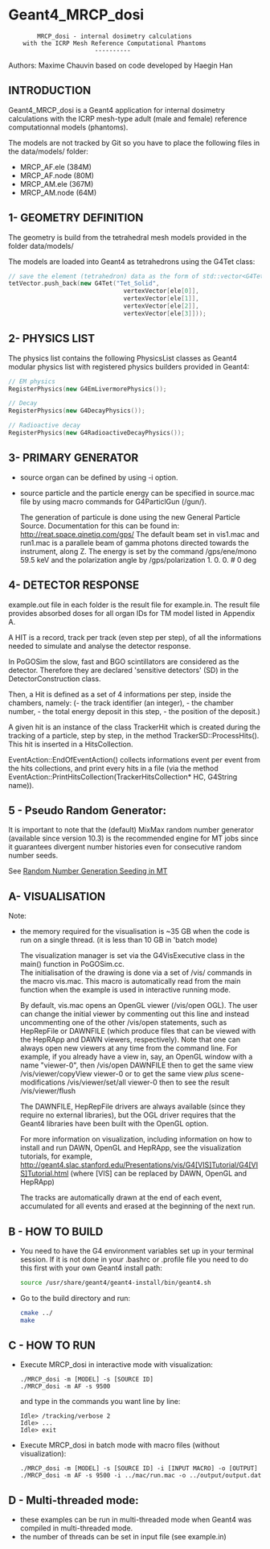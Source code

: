# Geant4_MRCP_dosi

            MRCP_dosi - internal dosimetry calculations
        with the ICRP Mesh Reference Computational Phantoms
                            ----------
Authors: Maxime Chauvin
based on code developed by Haegin Han

## INTRODUCTION

Geant4_MRCP_dosi is a Geant4 application for internal dosimetry calculations with the ICRP mesh-type adult (male and female) reference computationnal models (phantoms).

The models are not tracked by Git so you have to place the following files in the data/models/ folder:
- MRCP_AF.ele (384M)
- MRCP_AF.node (80M)
- MRCP_AM.ele (367M)
- MRCP_AM.node (64M)

## 1- GEOMETRY DEFINITION

The geometry is build from the tetrahedral mesh models provided in the folder data/models/

The models are loaded into Geant4 as tetrahedrons using the G4Tet class:
```c++
// save the element (tetrahedron) data as the form of std::vector<G4Tet*>
tetVector.push_back(new G4Tet("Tet_Solid",
                                vertexVector[ele[0]],
                                vertexVector[ele[1]],
                                vertexVector[ele[2]],
                                vertexVector[ele[3]]));
```

## 2- PHYSICS LIST

The physics list contains the following PhysicsList classes as Geant4 
modular physics list with registered physics builders provided in Geant4:
```c++
// EM physics
RegisterPhysics(new G4EmLivermorePhysics());

// Decay
RegisterPhysics(new G4DecayPhysics());

// Radioactive decay
RegisterPhysics(new G4RadioactiveDecayPhysics());
```
 	 
## 3- PRIMARY GENERATOR

- source organ can be defined by using -i option.
- source particle and the particle energy can be specified
in source.mac file by using macro commands for 
G4ParticlGun (/gun/).

   The generation of particule is done using the new General Particle Source. 
   Documentation for this can be found in:
   http://reat.space.qinetiq.com/gps/
   The default beam set in vis1.mac and run1.mac is a parallele beam of 
   gamma photons directed towards the instrument, along Z.
   The energy is set by the command /gps/ene/mono 59.5 keV
   and the polarization angle by /gps/polarization 1. 0. 0. # 0 deg
   
## 4- DETECTOR RESPONSE
example.out file in each folder is the result file for example.in. The result
  file provides absorbed doses for all organ IDs for TM model listed in Appendix A.

   A HIT is a record, track per track (even step per step), of all the 
   informations needed to simulate and analyse the detector response.
   
   In PoGOSim the slow, fast and BGO scintillators are considered as the 
   detector. Therefore they are declared 'sensitive detectors' (SD) in
   the DetectorConstruction class. 
   
   Then, a Hit is defined as a set of 4 informations per step, inside 
   the chambers, namely:
    (- the track identifier (an integer),
    - the chamber number,
    - the total energy deposit in this step,
    - the position of the deposit.)
   
   A given hit is an instance of the class TrackerHit which is created 
   during the tracking of a particle, step by step, in the method 
   TrackerSD::ProcessHits(). This hit is inserted in a HitsCollection.

   EventAction::EndOfEventAction() collects informations event per event
   from the hits collections, and print every hits in a file (via the method 
   EventAction::PrintHitsCollection(TrackerHitsCollection* HC, G4String name)).

## 5 - Pseudo Random Generator:

It is important to note that the (default) MixMax random number generator (available since version 10.3) is the recommended engine for MT jobs since it guarantees divergent number histories even for consecutive random number seeds.

See [Random Number Generation Seeding in MT](http://geant4-userdoc.web.cern.ch/geant4-userdoc/UsersGuides/ForToolkitDeveloper/html/OOAnalysisDesign/Multithreading/mt.html#random-number-generation-seeding-in-mt)

## A- VISUALISATION

Note:
- the memory required for the visualisation is ~35 GB when the code is
run on a single thread. (it is less than 10 GB in 'batch mode)

   The visualization manager is set via the G4VisExecutive class
   in the main() function in PoGOSim.cc.    
   The initialisation of the drawing is done via a set of /vis/ commands
   in the macro vis.mac. This macro is automatically read from
   the main function when the example is used in interactive running mode.

   By default, vis.mac opens an OpenGL viewer (/vis/open OGL).
   The user can change the initial viewer by commenting out this line
   and instead uncommenting one of the other /vis/open statements, such as
   HepRepFile or DAWNFILE (which produce files that can be viewed with the
   HepRApp and DAWN viewers, respectively).  Note that one can always
   open new viewers at any time from the command line.  For example, if
   you already have a view in, say, an OpenGL window with a name
   "viewer-0", then
      /vis/open DAWNFILE
   then to get the same view
      /vis/viewer/copyView viewer-0
   or to get the same view *plus* scene-modifications
      /vis/viewer/set/all viewer-0
   then to see the result
      /vis/viewer/flush

   The DAWNFILE, HepRepFile drivers are always available
   (since they require no external libraries), but the OGL driver requires
   that the Geant4 libraries have been built with the OpenGL option.

   For more information on visualization, including information on how to
   install and run DAWN, OpenGL and HepRApp, see the visualization tutorials,
   for example,
   http://geant4.slac.stanford.edu/Presentations/vis/G4[VIS]Tutorial/G4[VIS]Tutorial.html
   (where [VIS] can be replaced by DAWN, OpenGL and HepRApp)

   The tracks are automatically drawn at the end of each event, accumulated
   for all events and erased at the beginning of the next run.

## B - HOW TO BUILD

- You need to have the G4 environment variables set up in your terminal session. If it is not done in your .bashrc or .profile file you need to do this first with your own Geant4 install path:
    ```bash
    source /usr/share/geant4/geant4-install/bin/geant4.sh
    ```
- Go to the build directory and run:
    ```bash
    cmake ../
    make
    ```

## C - HOW TO RUN

- Execute MRCP_dosi in interactive mode with visualization:
    ```
    ./MRCP_dosi -m [MODEL] -s [SOURCE ID]
    ./MRCP_dosi -m AF -s 9500
    ```
    and type in the commands you want line by line:
    ```
    Idle> /tracking/verbose 2
    Idle> ...
    Idle> exit
    ```

- Execute MRCP_dosi in batch mode with macro files 
    (without visualization):
    ```
    ./MRCP_dosi -m [MODEL] -s [SOURCE ID] -i [INPUT MACRO] -o [OUTPUT]
    ./MRCP_dosi -m AF -s 9500 -i ../mac/run.mac -o ../output/output.dat
    ```

## D - Multi-threaded mode:

* these examples can be run in multi-threaded mode when Geant4 was 
compiled in multi-threaded mode.
* the number of threads can be set in input file (see example.in)


